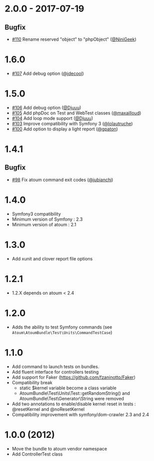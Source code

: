 2.0.0 - 2017-07-19
=====

## Bugfix

* [#110](https://github.com/atoum/AtoumBundle/pull/110) Rename reserved "object" to "phpObject" ([@NiniGeek])

1.6.0
=====

* [#107](https://github.com/atoum/AtoumBundle/pull/107) Add debug option ([@jdecool])

1.5.0
===========

* [#106](https://github.com/atoum/AtoumBundle/pull/106) Add debug option ([@Djuuu])
* [#105](https://github.com/atoum/AtoumBundle/pull/105) Add phpDoc on Test and WebTest classes ([@maxailloud])
* [#104](https://github.com/atoum/AtoumBundle/pull/104) Add loop mode support ([@Djuuu])
* [#103](https://github.com/atoum/AtoumBundle/pull/103) Improve compatibility with Symfony 3 ([@lolautruche])
* [#100](https://github.com/atoum/AtoumBundle/pull/100) Add option to display a light report ([@gpaton])

1.4.1
=====

## Bugfix

* [#98](https://github.com/atoum/AtoumBundle/pull/98) Fix atoum command exit codes ([@jubianchi])

1.4.0
=====

* Symfony3 compatibility
* Minimum version of Symfony : 2.3
* Minimum version of atoum : 2.1

1.3.0
=====

* Add xunit and clover report file options

1.2.1
=====

* 1.2.X depends on atoum < 2.4

1.2.0
=====

* Adds the ability to test Symfony commands (see `Atoum\AtoumBundle\Test\Units\CommandTestCase`)

1.1.0
=====

  * Add command to launch tests on bundles.
  * Add fluent interface for controllers testing
  * Add support for Faker (https://github.com/fzaninotto/Faker)
  * Compatibility break
      * static $kernel variable become a class variable
      * AtoumBundle\Test\Units\Test::getRandomString() and AtoumBundle\Test\Generator\String were removed
  * Add two annotations to enable/disable kernel reset in tests : @resetKernel and @noResetKernel
  * Compatibility improvement with symfony/dom-crawler 2.3 and 2.4

1.0.0 (2012)
============

  * Move the bundle to atoum vendor namespace
  * Add ControllerTest class

[@jubianchi]: https://github.com/jubianchi
[@Djuuu]: https://github.com/Djuuu
[@lolautruche]: https://github.com/lolautruche
[@gpaton]: https://github.com/gpaton
[@maxailloud]: https://github.com/maxailloud
[@jdecool]: https://github.com/jdecool
[@NiniGeek]: https://github.com/NiniGeek
